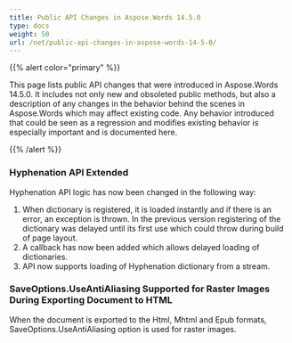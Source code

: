 ```yaml
---
title: Public API Changes in Aspose.Words 14.5.0
type: docs
weight: 50
url: /net/public-api-changes-in-aspose-words-14-5-0/
---
```


{{% alert color="primary" %}} 

This page lists public API changes that were introduced in Aspose.Words 14.5.0. It includes not only new and obsoleted public methods, but also a description of any changes in the behavior behind the scenes in Aspose.Words which may affect existing code. Any behavior introduced that could be seen as a regression and modifies existing behavior is especially important and is documented here.

{{% /alert %}} 
### **Hyphenation API Extended**
Hyphenation API logic has now been changed in the following way:

1. When dictionary is registered, it is loaded instantly and if there is an error, an exception is thrown. In the previous version registering of the dictionary was delayed until its first use which could throw during build of page layout.
1. A callback has now been added which allows delayed loading of dictionaries.
1. API now supports loading of Hyphenation dictionary from a stream.
### **SaveOptions.UseAntiAliasing Supported for Raster Images During Exporting Document to HTML**
When the document is exported to the Html, Mhtml and Epub formats, SaveOptions.UseAntiAliasing option is used for raster images.
